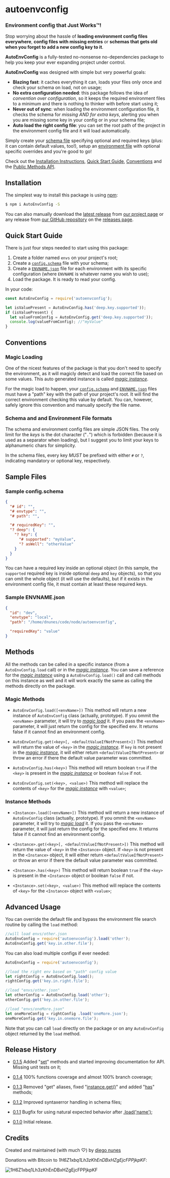 autoenvconfig
============
### Environment config that Just Works™!

Stop worrying about the hassle of **loading environment config files everywhere**, **config files with missing entries** or **schemas that gets old when you forget to add a new config key to it**.

**AutoEnvConfig** is a fully-tested no-nonsense no-dependencies package to help you keep your ever expanding project under control.

**AutoEnvConfig** was designed with simple but very powerful goals:

* **Blazing fast**: it caches everything it can, loads your files only once and check your schema on load, not on usage;
* **No extra configuration needed**: this package follows the idea of _convention over configuration_, so it keeps the required environment files to a minimum and there is nothing to thinker with before start using it;
* **Never out of sync**: when loading the environment configuration file, it checks the schema for *missing AND for extra keys*, alerting you when you are missing some key in your config or in your schema file;
* **Auto load the right config file**: you can set the root path of the project in the environment config file and it will load automatically.

Simply create your [schema file](#sampleschema) specifying optional and required keys (plus: it can contain default values, too!), setup an [environment file](#sampleenv) with optional specific overrides and you're good to go!

Check out the [Installation Instructions](#installation), [Quick Start Guide](#quickstart), [Conventions](#conventions) and the [Public Methods API](#methods).


## <a id="installation">Installation</a>
The simplest way to install this package is using [npm](http://www.npmjs.com/):
```bash
$ npm i AutoEnvConfig -S
```

You can also manually download the [latest release](https://github.com/dnunes/autoenvconfig/zipball/master) from [our project page](http://dnunes.com/autoenvconfig/) or any release from [our GitHub repository](https://github.com/dnunes/autoenvconfig/) on the [releases page](https://github.com/dnunes/autoenvconfig/releases/).


## <a id="quickstart">Quick Start Guide</a>

There is just four steps needed to start using this package:

1. Create a folder named `envs` on your project's root;
2. Create a [`config.schema`](#sampleschema) file with your schema;
3. Create a [`ENVNAME.json`](#sampleenv) file for each environment with its specific configuration (where `ENVNAME` is whatever name you wish to use);
4. Load the package. It is ready to read your config.

In your code:

```javascript
const AutoEnvConfig = require('autoenvconfig');

let isValuePresent = AutoEnvConfig.has('deep.key.supported'));
if (isValuePresent) {
  let valueFromConfig = AutoEnvConfig.get('deep.key.supported'));
  console.log(valueFromConfig); //"myValue"
}
```

## <a id="conventions">Conventions</a>

### <a id="magicload">Magic Loading</a>

One of the nicest features of the package is that you don't need to specify the environment, as it will magicly detect and load the correct file based on some values. This auto generated instance is called [_magic instance_](#magicload).

For the magic load to happen, your [`config.schema`](#sampleschema) and [`ENVNAME.json`](#sampleenv) files must have a "path" key with the path of your project's root. It will find the correct environment checking this value by default. You can, however, safely ignore this convention and manually specify the file name.

### <a id="magicload">Schema and and Environment File formats</a>
The schema and environment config files are simple JSON files. The only limit for the _keys_ is the dot character ("`.`") which is forbidden (because it is used as a separator when loading), but I suggest you to limit your keys to alphanumeric chars for simplicity.

In the schema files, every key _MUST_ be prefixed with either `#` or `?`, indicating mandatory or optional key, respectively.


## <a id="samples">Sample Files</a>

### <a id="sampleschema">Sample config.schema</a>
```json
{
  "# id": "",
  "# envtype": "",
  "# path": "",

  "# requiredKey": "",
  "? deep": {
    "? key": {
      "# supported": "myValue",
      "? asWell": "otherValue"
    }
  }
}
```

You can have a required key inside an optional object (in this sample, the `supported` required key is inside optional `deep` and `key` objects), so that you can omit the whole object (it will use the defaults), but if it exists in the environment config file, it must contain at least these required keys.

### <a id="sampleenv">Sample ENVNAME.json</a>
```json
{
  "id": "dev",
  "envtype": "local",
  "path": "/home/dnunes/code/node/autoenvconfig",

  "requiredKey": "value"
}
```


## <a id="methods">Methods</a>

All the methods can be called in a specific instance (from a `AutoEnvConfig.load` call) or in the [_magic instance_](#magicload). You can save a reference for the [_magic instance_](#magicload) using a `AutoEnvConfig.load()` call and call methods on this instance as well and it will work exactly the same as calling the methods directly on the package.

### <a id="magicmethods">Magic Methods</a>

- <a id="mautoload">`AutoEnvConfig.load([<envName>])`</a>
This method will return a new instance of `AutoEnvConfig` class (actually, prototype). If you ommit the `<envName>` parameter, it will try to [_magic load_](#magicload) it. If you pass the `<envName>` parameter, it will just return the config for the specified env. It returns false if it cannot find an environment config.

- <a id="mautoget">`AutoEnvConfig.get(<key>[, <defaultValueIfNotPresent>])`</a>
This method will return the value of `<key>` in the [_magic instance_](#magicload). If `key` is not present in the [_magic instance_](#magicload), it will either return `<defaultValueIfNotPresent>` or throw an error if there the default value parameter was committed.

- <a id="mautohas">`AutoEnvConfig.has(<key>)`</a>
This method will return boolean `true` if the `<key>` is present in the [_magic instance_](#magicload) or boolean `false` if not.

- <a id="mautoset">`AutoEnvConfig.set(<key>, <value>)`</a>
This method will replace the contents of `<key>` for the [_magic instance_](#magicload) with `<value>`;


### <a id="instancemethods">Instance Methods</a>

- <a id="mautoload">`<Instance>.load([<envName>])`</a>
This method will return a new instance of `AutoEnvConfig` class (actually, prototype). If you ommit the `<envName>` parameter, it will try to [_magic load_](#magicload) it. If you pass the `<envName>` parameter, it will just return the config for the specified env. It returns false if it cannot find an environment config.

- <a id="minsget">`<Instance>.get(<key>[, <defaultValueIfNotPresent>])`</a>
This method will return the value of `<key>` in the `<Instance>` object. If `<key>` is not present in the `<Instance>` object, it will either return `<defaultValueIfNotPresent>` or throw an error if there the default value parameter was committed.

-  <a id="minshas">`<Instance>.has(<key>)`</a>
This method will return boolean `true` if the `<key>` is present in the `<Instance>` object or boolean `false` if not.

- <a id="minsset">`<Instance>.set(<key>, <value>)`</a>
This method will replace the  contents of `<key>` for the `<Instance>` object with `<value>`;


## <a id="advancedusage">Advanced Usage</a>

You can override the default file and bypass the environment file search routine by calling the `load` method:
```javascript
//will load envs/other.json
AutoEnvConfig = require('autoenvconfig').load('other');
AutoEnvConfig.get('key.in.other.file');
```

You can also load multiple configs if ever needed:
```javascript
AutoEnvConfig = require('autoenvconfig');

//load the right env based on "path" config value
let rightConfig = AutoEnvConfig.load();
rightConfig.get('key.in.right.file');

//load "envs/other.json"
let otherConfig = AutoEnvConfig.load('other');
otherConfig.get('key.in.other.file');

//load "envs/oneMore.json"
let oneMoreConfig = rightConfig .load('oneMore.json');
oneMoreConfig.get('key.in.onemore.file');
```
Note that you can call `load` directly on the package or on any `AutoEnvConfig` object returned by the `load` method.


## <a id="releaseh">Release History</a>

* [0.1.5](https://github.com/dnunes/autoenvconfig/releases/tag/v0.1.5) Added "[set](#mautoset)" methods and started improving documentation for API. Missing unit tests on it;

* [0.1.4](https://github.com/dnunes/autoenvconfig/releases/tag/v0.1.4) 100% functions coverage and almost 100% branch coverage;

* [0.1.3](https://github.com/dnunes/autoenvconfig/releases/tag/v0.1.3) Removed "get" aliases, fixed "[instance.get()](#minsget)" and added "[has](#mautohas)" methods;

* [0.1.2](https://github.com/dnunes/autoenvconfig/releases/tag/v0.1.2) Improved syntaxerror handling in schema files;

* [0.1.1](https://github.com/dnunes/autoenvconfig/releases/tag/v0.1.1) Bugfix for using natural expected behavior after [.load('name')](#mautoload);

* [0.1.0](https://github.com/dnunes/autoenvconfig/releases/tag/v0.1.0) Initial release.


## <a id="credits">Credits</a>

Created and maintained (with much ♡) by [diego nunes](http://dnunes.com)

Donations with Bitcoin to _1H6Z1xbq1Lh3zKhEnDBxHZgEjcFPPjkpKF_:

![1H6Z1xbq1Lh3zKhEnDBxHZgEjcFPPjkpKF](http://chart.apis.google.com/chart?cht=qr&chs=200x200&chl=bitcoin:1H6Z1xbq1Lh3zKhEnDBxHZgEjcFPPjkpKF)
